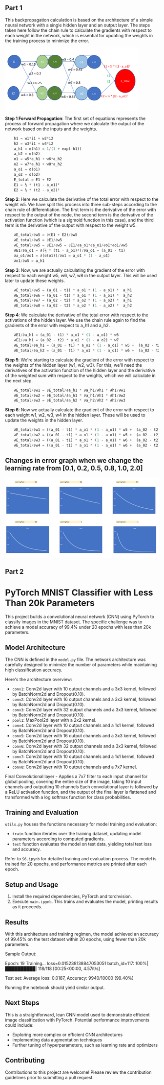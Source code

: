 ## Part 1

This backpropagation calculation is based on the architecture of a simple neural network with a single hidden layer and an output layer. The steps taken here follow the chain rule to calculate the gradients with respect to each weight in the network, which is essential for updating the weights in the training process to minimize the error.

![Neural Network](./images/NN.PNG)


**Step 1 Forward Propagation**: The first set of equations represents the process of forward propagation where we calculate the output of the network based on the inputs and the weights.
    
```python
    h1 = w1*i1 + w2*i2
    h2 = w3*i1 + w4*i2
    a_h1 = σ(h1) = 1/(1 + exp(-h1))
    a_h2 = σ(h2)
    o1 = w5*a_h1 + w6*a_h2
    o2 = w7*a_h1 + w8*a_h2
    a_o1 = σ(o1)
    a_o2 = σ(o2)
    E_total = E1 + E2
    E1 = ½ * (t1 - a_o1)²
    E2 = ½ * (t2 - a_o2)²
```

**Step 2**: Here we calculate the derivative of the total error with respect to the weight w5. We have split this process into three sub-steps according to the chain rule of differentiation. The first term is the derivative of the error with respect to the output of the node, the second term is the derivative of the activation function (which is a sigmoid function in this case), and the third term is the derivative of the output with respect to the weight w5.

```python
    ∂E_total/∂w5 = ∂(E1 + E2)/∂w5
    ∂E_total/∂w5 = ∂E1/∂w5
    ∂E_total/∂w5 = ∂E1/∂w5 = ∂E1/∂a_o1*∂a_o1/∂o1*∂o1/∂w5
    ∂E1/∂a_o1 = ∂(½ * (t1 - a_o1)²)/∂a_o1 = (a_01 - t1)
    ∂a_o1/∂o1 = ∂(σ(o1))/∂o1 = a_o1 * (1 - a_o1)
    ∂o1/∂w5 = a_h1
```
**Step 3**: Now, we are actually calculating the gradient of the error with respect to each weight w5, w6, w7, w8 in the output layer. This will be used later to update these weights.

```python
    ∂E_total/∂w5 = (a_01 - t1) * a_o1 * (1 - a_o1) *  a_h1
    ∂E_total/∂w6 = (a_01 - t1) * a_o1 * (1 - a_o1) *  a_h2
    ∂E_total/∂w7 = (a_02 - t2) * a_o2 * (1 - a_o2) *  a_h1
    ∂E_total/∂w8 = (a_02 - t2) * a_o2 * (1 - a_o2) *  a_h2
```
**Step 4**: We calculate the derivative of the total error with respect to the activations of the hidden layer. We use the chain rule again to find the gradients of the error with respect to a_h1 and a_h2.

```python
    ∂E1/∂a_h1 = (a_01 - t1) * a_o1 * (1 - a_o1) * w5
    ∂E2/∂a_h1 = (a_02 - t2) * a_o2 * (1 - a_o2) * w7
    ∂E_total/∂a_h1 = (a_01 - t1) * a_o1 * (1 - a_o1) * w5 +  (a_02 - t2) * a_o2 * (1 - a_o2) * w7
    ∂E_total/∂a_h2 = (a_01 - t1) * a_o1 * (1 - a_o1) * w6 +  (a_02 - t2) * a_o2 * (1 - a_o2) * w8
```
**Step 5**: We're starting to calculate the gradient of the error with respect to the weights of the hidden layer (w1, w2, w3). For this, we'll need the derivatives of the activation function of the hidden layer and the derivative of the weighted sum with respect to the weights, which we will calculate in the next step.

```python
    ∂E_total/∂w1 = ∂E_total/∂a_h1 * ∂a_h1/∂h1 * ∂h1/∂w1
    ∂E_total/∂w2 = ∂E_total/∂a_h1 * ∂a_h1/∂h1 * ∂h1/∂w2
    ∂E_total/∂w3 = ∂E_total/∂a_h2 * ∂a_h2/∂h2 * ∂h2/∂w3
```
**Step 6**: Now we actually calculate the gradient of the error with respect to each weight w1, w2, w3, w4 in the hidden layer. These will be used to update the weights in the hidden layer.

```python
    ∂E_total/∂w1 = ((a_01 - t1) * a_o1 * (1 - a_o1) * w5 +  (a_02 - t2) * a_o2 * (1 - a_o2) * w7) * a_h1 * (1 - a_h1) * i1
    ∂E_total/∂w2 = ((a_01 - t1) * a_o1 * (1 - a_o1) * w5 +  (a_02 - t2) * a_o2 * (1 - a_o2) * w7) * a_h1 * (1 - a_h1) * i2
    ∂E_total/∂w3 = ((a_01 - t1) * a_o1 * (1 - a_o1) * w6 +  (a_02 - t2) * a_o2 * (1 - a_o2) * w8) * a_h2 * (1 - a_h2) * i1
    ∂E_total/∂w4 = ((a_01 - t1) * a_o1 * (1 - a_o1) * w6 +  (a_02 - t2) * a_o2 * (1 - a_o2) * w8) * a_h2 * (1 - a_h2) * i2
```

## Changes in error graph when we change the learning rate from [0.1, 0.2, 0.5, 0.8, 1.0, 2.0]

![loss_curves](./images/loss_curves.PNG)


## Part 2

# PyTorch MNIST Classifier with Less Than 20k Parameters

This project builds a convolutional neural network (CNN) using PyTorch to classify images in the MNIST dataset. The specific challenge was to achieve a model accuracy of 99.4% under 20 epochs with less than 20k parameters.

## Model Architecture

The CNN is defined in the `model.py` file. The network architecture was carefully designed to minimize the number of parameters while maintaining high classification accuracy. 

Here's the architecture overview:

- `conv1`: Conv2d layer with 10 output channels and a 3x3 kernel, followed by BatchNorm2d and Dropout(0.10).
- `conv2`: Conv2d layer with 16 output channels and a 3x3 kernel, followed by BatchNorm2d and Dropout(0.10).
- `conv3`: Conv2d layer with 32 output channels and a 3x3 kernel, followed by BatchNorm2d and Dropout(0.10).
- `pool1`: MaxPool2d layer with a 2x2 kernel.
- `conv4`: Conv2d layer with 10 output channels and a 1x1 kernel, followed by BatchNorm2d and Dropout(0.10).
- `conv5`: Conv2d layer with 16 output channels and a 3x3 kernel, followed by BatchNorm2d and Dropout(0.10).
- `conv6`: Conv2d layer with 32 output channels and a 3x3 kernel, followed by BatchNorm2d and Dropout(0.10).
- `conv7`: Conv2d layer with 10 output channels and a 1x1 kernel, followed by BatchNorm2d and Dropout(0.10).
- `conv8`: Conv2d layer with 10 output channels and a 7x7 kernel.

Final Convolutional layer - Applies a 7x7 filter to each input channel for global pooling, covering the entire size of the image, taking 10 input channels and outputting 10 channels
Each convolutional layer is followed by a ReLU activation function, and the output of the final layer is flattened and transformed with a log softmax function for class probabilities.

## Training and Evaluation

`utils.py` houses the functions necessary for model training and evaluation:

- `train` function iterates over the training dataset, updating model parameters according to computed gradients.
- `test` function evaluates the model on test data, yielding total test loss and accuracy.

Refer to `S6.ipynb` for detailed training and evaluation process. The model is trained for 20 epochs, and performance metrics are printed after each epoch.

## Setup and Usage

1. Install the required dependencies, PyTorch and torchvision.
2. Execute `main.ipynb`. This trains and evaluates the model, printing results as it proceeds.

## Results

With this architecture and training regimen, the model achieved an accuracy of 99.45% on the test dataset within 20 epochs, using fewer than 20k parameters.

Sample Output:

Epoch:  19
Training...
loss=0.015238138847053051 batch_id=117: 100%|██████████| 118/118 [00:25<00:00,  4.57it/s]

Test set: Average loss: 0.0187, Accuracy: 9940/10000 (99.40%)

Running the notebook should yield similar output.

## Next Steps

This is a straightforward, lean CNN model used to demonstrate efficient image classification with PyTorch. Potential performance improvements could include:

- Exploring more complex or efficient CNN architectures
- Implementing data augmentation techniques
- Further tuning of hyperparameters, such as learning rate and optimizers 

## Contributing

Contributions to this project are welcome! Please review the contribution guidelines prior to submitting a pull request.


